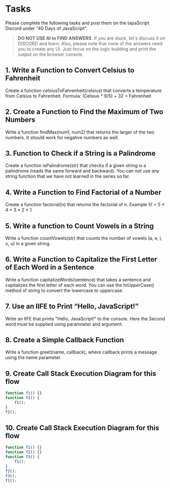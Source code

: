 # Tasks
Please complete the following tasks and post them on the tapaScript Discord under "40 Days of JavaScript".

> **DO NOT USE AI to FIND ANSWERS**. If you are stuck, let's discuss it on DISCORD and learn. Also, please note that none of the answers need you to create any UI. Just focus on the logic building and print the output on the browser console.

## 1. Write a Function to Convert Celsius to Fahrenheit
Create a function celsiusToFahrenheit(celsius) that converts a temperature from Celsius to Fahrenheit.
Formula: (Celsius * 9/5) + 32 = Fahrenheit

## 2. Create a Function to Find the Maximum of Two Numbers
Write a function findMax(num1, num2) that returns the larger of the two numbers. It should work for negative numbers as well.

## 3. Function to Check if a String is a Palindrome
Create a function isPalindrome(str) that checks if a given string is a palindrome (reads the same forward and backward). You can not use any string function that we have not learned in the series so far.

## 4. Write a Function to Find Factorial of a Number
Create a function factorial(n) that returns the factorial of n.
Example 5! = 5 * 4 * 3 * 2 * 1

## 5. Write a function to Count Vowels in a String
Write a function countVowels(str) that counts the number of vowels (a, e, i, o, u) in a given string.

## 6. Write a Function to Capitalize the First Letter of Each Word in a Sentence
Write a function capitalizeWords(sentence) that takes a sentence and capitalizes the first letter of each word. You can use the toUpperCase() method of string to convert the lowercase to uppercase.

## 7. Use an IIFE to Print “Hello, JavaScript!”
Write an IIFE that prints "Hello, JavaScript!" to the console. Here the Second word must be supplied using paramneter and argument.

## 8. Create a Simple Callback Function
Write a function greet(name, callback), where callback prints a message using the name parameter.

## 9. Create Call Stack Execution Diagram for this flow

```js
function f1() {}
function f2() {
    f1();
}
f2();
```

## 10. Create Call Stack Execution Diagram for this flow

```js
function f1() {}
function f2() {}
function f3() {
    f1();
}
f2();
f3();
f1();
```